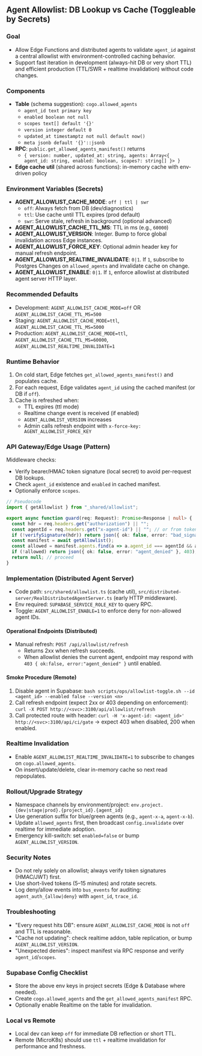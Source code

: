 ## Agent Allowlist: DB Lookup vs Cache (Toggleable by Secrets)

### Goal
- Allow Edge Functions and distributed agents to validate `agent_id` against a central allowlist with environment-controlled caching behavior.
- Support fast iteration in development (always-hit DB or very short TTL) and efficient production (TTL/SWR + realtime invalidation) without code changes.

### Components
- **Table** (schema suggestion): `cogo.allowed_agents`
  - `agent_id text primary key`
  - `enabled boolean not null`
  - `scopes text[] default '{}'`
  - `version integer default 0`
  - `updated_at timestamptz not null default now()`
  - `meta jsonb default '{}'::jsonb`
- **RPC**: `public.get_allowed_agents_manifest()` returns
  - `{ version: number, updated_at: string, agents: Array<{ agent_id: string, enabled: boolean, scopes?: string[] }> }`
- **Edge cache util** (shared across functions): in-memory cache with env-driven policy

### Environment Variables (Secrets)
- **AGENT_ALLOWLIST_CACHE_MODE**: `off | ttl | swr`
  - `off`: Always fetch from DB (dev/diagnostics)
  - `ttl`: Use cache until TTL expires (prod default)
  - `swr`: Serve stale, refresh in background (optional advanced)
- **AGENT_ALLOWLIST_CACHE_TTL_MS**: TTL in ms (e.g., `60000`)
- **AGENT_ALLOWLIST_VERSION**: Integer. Bump to force global invalidation across Edge instances.
- **AGENT_ALLOWLIST_FORCE_KEY**: Optional admin header key for manual refresh endpoint.
- **AGENT_ALLOWLIST_REALTIME_INVALIDATE**: `0|1`. If `1`, subscribe to Postgres Changes on `allowed_agents` and invalidate cache on change.
 - **AGENT_ALLOWLIST_ENABLE**: `0|1`. If `1`, enforce allowlist at distributed agent server HTTP layer.

### Recommended Defaults
- Development: `AGENT_ALLOWLIST_CACHE_MODE=off` OR `AGENT_ALLOWLIST_CACHE_TTL_MS=500`
- Staging: `AGENT_ALLOWLIST_CACHE_MODE=ttl`, `AGENT_ALLOWLIST_CACHE_TTL_MS=5000`
- Production: `AGENT_ALLOWLIST_CACHE_MODE=ttl`, `AGENT_ALLOWLIST_CACHE_TTL_MS=60000`, `AGENT_ALLOWLIST_REALTIME_INVALIDATE=1`

### Runtime Behavior
1) On cold start, Edge fetches `get_allowed_agents_manifest()` and populates cache.
2) For each request, Edge validates `agent_id` using the cached manifest (or DB if `off`).
3) Cache is refreshed when:
   - TTL expires (ttl mode)
   - Realtime change event is received (if enabled)
   - `AGENT_ALLOWLIST_VERSION` increases
   - Admin calls refresh endpoint with `x-force-key: AGENT_ALLOWLIST_FORCE_KEY`

### API Gateway/Edge Usage (Pattern)
Middleware checks:
- Verify bearer/HMAC token signature (local secret) to avoid per-request DB lookups.
- Check `agent_id` existence and `enabled` in cached manifest.
- Optionally enforce `scopes`.

```ts
// Pseudocode
import { getAllowlist } from "_shared/allowlist";

export async function guard(req: Request): Promise<Response | null> {
  const hdr = req.headers.get("authorization") || "";
  const agentId = req.headers.get("x-agent-id") || ""; // or from token claims
  if (!verifySignature(hdr)) return json({ ok: false, error: "bad_signature" }, 401);
  const manifest = await getAllowlist();
  const allowed = manifest.agents.find(a => a.agent_id === agentId && a.enabled);
  if (!allowed) return json({ ok: false, error: "agent_denied" }, 403);
  return null; // proceed
}
```

### Implementation (Distributed Agent Server)
- Code path: `src/shared/allowlist.ts` (cache util), `src/distributed-server/RealDistributedAgentServer.ts` (early HTTP middleware).
- Env required: `SUPABASE_SERVICE_ROLE_KEY` to query RPC.
- Toggle: `AGENT_ALLOWLIST_ENABLE=1` to enforce deny for non-allowed agent IDs.

#### Operational Endpoints (Distributed)
- Manual refresh: `POST /api/allowlist/refresh`
  - Returns 2xx when refresh succeeds.
  - When allowlist denies the current agent, endpoint may respond with `403 { ok:false, error:"agent_denied" }` until enabled.

#### Smoke Procedure (Remote)
1. Disable agent in Supabase:
   `bash scripts/ops/allowlist-toggle.sh --id <agent_id> --enabled false --version <n>`
2. Call refresh endpoint (expect 2xx or 403 depending on enforcement):
   `curl -X POST http://<svc>:3100/api/allowlist/refresh`
3. Call protected route with header:
   `curl -H 'x-agent-id: <agent_id>' http://<svc>:3100/api/ci/gate` → expect 403 when disabled, 200 when enabled.

### Realtime Invalidation
- Enable `AGENT_ALLOWLIST_REALTIME_INVALIDATE=1` to subscribe to changes on `cogo.allowed_agents`.
- On insert/update/delete, clear in-memory cache so next read repopulates.

### Rollout/Upgrade Strategy
- Namespace channels by environment/project: `env.project.{dev|stage|prod}.{project_id}.{agent_id}`
- Use generation suffix for blue/green agents (e.g., `agent-x-a`, `agent-x-b`).
- Update `allowed_agents` first, then broadcast `config.invalidate` over realtime for immediate adoption.
- Emergency kill-switch: set `enabled=false` or bump `AGENT_ALLOWLIST_VERSION`.

### Security Notes
- Do not rely solely on allowlist; always verify token signatures (HMAC/JWT) first.
- Use short-lived tokens (5–15 minutes) and rotate secrets.
- Log deny/allow events into `bus_events` for auditing: `agent_auth_{allow|deny}` with `agent_id`, `trace_id`.

### Troubleshooting
- "Every request hits DB": ensure `AGENT_ALLOWLIST_CACHE_MODE` is not `off` and TTL is reasonable.
- "Cache not updating": check realtime addon, table replication, or bump `AGENT_ALLOWLIST_VERSION`.
- "Unexpected denies": inspect manifest via RPC response and verify `agent_id`/`scopes`.

### Supabase Config Checklist
- Store the above env keys in project secrets (Edge & Database where needed).
- Create `cogo.allowed_agents` and the `get_allowed_agents_manifest` RPC.
- Optionally enable Realtime on the table for invalidation.

### Local vs Remote
- Local dev can keep `off` for immediate DB reflection or short TTL.
- Remote (MicroK8s) should use `ttl` + realtime invalidation for performance and freshness.


